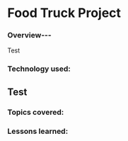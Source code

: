 # Food Truck Project

### Overview---
Test
### Technology used:
## Test
### Topics covered:

### Lessons learned:
